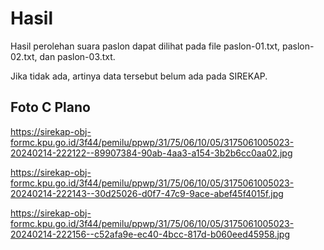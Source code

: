 # Hasil

Hasil perolehan suara paslon dapat dilihat pada file paslon-01.txt, paslon-02.txt, dan paslon-03.txt.

Jika tidak ada, artinya data tersebut belum ada pada SIREKAP.

## Foto C Plano

https://sirekap-obj-formc.kpu.go.id/3f44/pemilu/ppwp/31/75/06/10/05/3175061005023-20240214-222122--89907384-90ab-4aa3-a154-3b2b6cc0aa02.jpg

https://sirekap-obj-formc.kpu.go.id/3f44/pemilu/ppwp/31/75/06/10/05/3175061005023-20240214-222143--30d25026-d0f7-47c9-9ace-abef45f4015f.jpg

https://sirekap-obj-formc.kpu.go.id/3f44/pemilu/ppwp/31/75/06/10/05/3175061005023-20240214-222156--c52afa9e-ec40-4bcc-817d-b060eed45958.jpg
